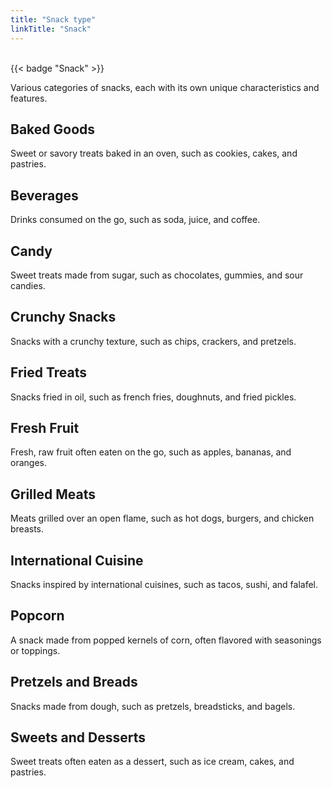 ```yaml
---
title: "Snack type"
linkTitle: "Snack"
---
```

<br/>
{{< badge "Snack" >}}

Various categories of snacks, each with its own unique characteristics and features.

## Baked Goods
Sweet or savory treats baked in an oven, such as cookies, cakes, and pastries.

## Beverages
Drinks consumed on the go, such as soda, juice, and coffee.

## Candy
Sweet treats made from sugar, such as chocolates, gummies, and sour candies.

## Crunchy Snacks
Snacks with a crunchy texture, such as chips, crackers, and pretzels.

## Fried Treats
Snacks fried in oil, such as french fries, doughnuts, and fried pickles.

## Fresh Fruit
Fresh, raw fruit often eaten on the go, such as apples, bananas, and oranges.

## Grilled Meats
Meats grilled over an open flame, such as hot dogs, burgers, and chicken breasts.

## International Cuisine
Snacks inspired by international cuisines, such as tacos, sushi, and falafel.

## Popcorn
A snack made from popped kernels of corn, often flavored with seasonings or toppings.

## Pretzels and Breads
Snacks made from dough, such as pretzels, breadsticks, and bagels.

## Sweets and Desserts
Sweet treats often eaten as a dessert, such as ice cream, cakes, and pastries.
